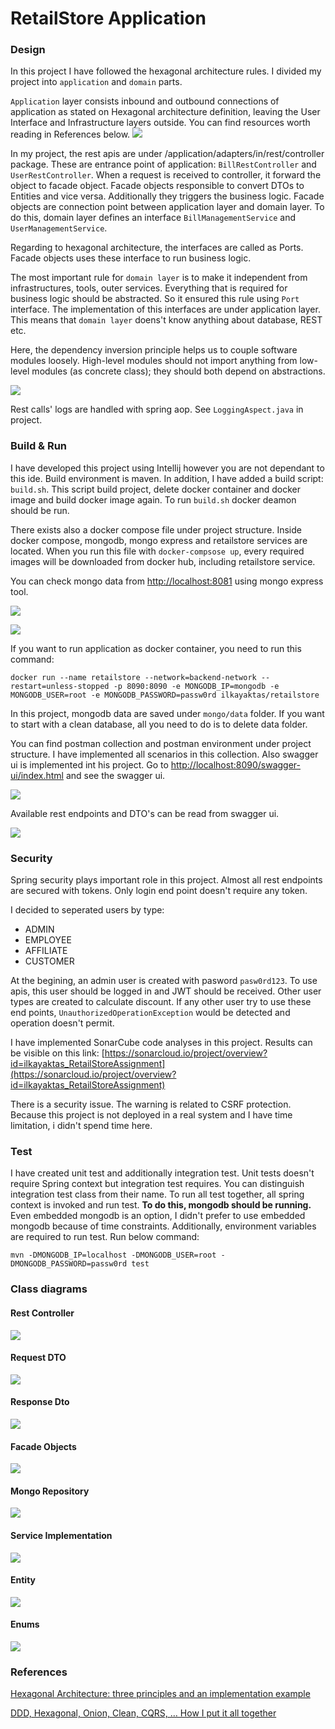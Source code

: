 # RetailStore Application
### Design
In this project I have followed the hexagonal architecture rules. I divided my project into `application` and `domain` parts.

`Application` layer consists inbound and outbound connections of application as stated on Hexagonal architecture definition, leaving the User Interface and Infrastructure layers outside. You can find resources worth reading in References below. 
![](img/hexagonal.png)

In my project, the rest apis are under /application/adapters/in/rest/controller package. These are entrance point of application: `BillRestController` and `UserRestController`. When a request is received to controller, it forward the object to facade object. Facade objects responsible to convert DTOs to Entities and vice versa. Additionally they triggers the business logic. Facade objects are connection point between application layer and domain layer. To do this, domain layer defines an interface `BillManagementService` and `UserManagementService`.

Regarding to hexagonal architecture, the interfaces are called as Ports. Facade objects uses these interface to run business logic.

The most important rule for `domain layer` is to make it independent from infrastructures, tools, outer services. Everything that is required for business logic should be abstracted. So it ensured this rule using `Port` interface. The implementation of this interfaces are under application layer. This means that `domain layer` doens't know anything about database, REST etc. 

Here, the dependency inversion principle helps us to couple software modules loosely. High-level modules should not import anything from low-level modules (as concrete class); they should both depend on abstractions.

![](img/design.drawio.png)

Rest calls' logs are handled with spring aop. See `LoggingAspect.java` in project.

### Build & Run
I have developed this project using Intellij however you are not dependant to this ide. Build environment is maven. In addition, I have added a build script: `build.sh`. This script build project, delete docker container and docker image and build docker image again.
To run `build.sh` docker deamon should be run. 

There exists also a docker compose file under project structure. Inside docker compose, mongodb, mongo express and retailstore services are located. When you run this file with `docker-compsose up`, every required images will be downloaded from docker hub, including retailstore service.

You can check mongo data from [http://localhost:8081](http://localhost:8081) using mongo express tool. 

![](img/mongoexpress-dbs.png)

![](img/mongoexpress-collections.png)

If you want to run application as docker container, you need to run this command:

`docker run --name retailstore --network=backend-network --restart=unless-stopped -p 8090:8090 -e MONGODB_IP=mongodb -e MONGODB_USER=root -e MONGODB_PASSWORD=passw0rd ilkayaktas/retailstore`

In this project, mongodb data are saved under `mongo/data` folder. If you want to start with a clean database, all you need to do is to delete data folder.

You can find postman collection and postman environment under project structure. I have implemented all scenarios in this collection. Also swagger ui is implemented int his project. Go to [http://localhost:8090/swagger-ui/index.html](http://localhost:8090/swagger-ui/index.html) and see the swagger ui.

![](img/swagger-ui.png)

Available rest endpoints and DTO's can be read from swagger ui.

![](img/swagger-rest-controller.png)

### Security
Spring security plays important role in this project. Almost all rest endpoints are secured with tokens. Only login end point doesn't require any token.

I decided to seperated users by type:
- ADMIN
- EMPLOYEE
- AFFILIATE
- CUSTOMER

At the begining, an admin user is created with pasword  `pasw0rd123`. To use apis, this user should be logged in and JWT should be received. Other user types are created to calculate discount. If any other user try to use these end points, `UnauthorizedOperationException` would be detected and operation doesn't permit. 

I have implemented SonarCube code analyses in this project. Results can be visible on this link: [https://sonarcloud.io/project/overview?id=ilkayaktas_RetailStoreAssignment](https://sonarcloud.io/project/overview?id=ilkayaktas_RetailStoreAssignment) 

There is a security issue. The warning is related to CSRF protection. Because this project is not deployed in a real system and I have time limitation, i didn't spend time here.

### Test
I have created unit test and additionally integration test. Unit tests doesn't require Spring context but integration test requires.
You can distinguish integration test class from their name. To run all test together, all spring context is invoked and run test. 
**To do this, mongodb should be running.** Even embedded mongodb is an option, I didn't prefer to use embedded mongodb because of time constraints.
Additionally, environment variables are required to run test. Run below command:

`mvn -DMONGODB_IP=localhost -DMONGODB_USER=root -DMONGODB_PASSWORD=passw0rd test`


### Class diagrams
#### Rest Controller
![](img/rest-controller.png)
#### Request DTO
![](img/request-dto.png)
#### Response Dto
![](img/response-dto.png)
#### Facade Objects
![](img/rest-facede.png)
#### Mongo Repository
![](img/mongo-repo.png)
#### Service Implementation
![](img/service-impl.png)
#### Entity 
![](img/entity.png)
#### Enums
![](img/enums.png)
### References
[Hexagonal Architecture: three principles and an implementation example](https://blog.octo.com/hexagonal-architecture-three-principles-and-an-implementation-example/)

[DDD, Hexagonal, Onion, Clean, CQRS, … How I put it all together](https://herbertograca.com/2017/11/16/explicit-architecture-01-ddd-hexagonal-onion-clean-cqrs-how-i-put-it-all-together/)